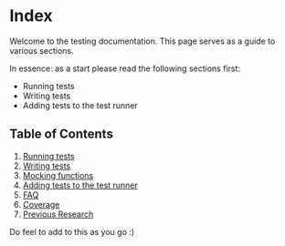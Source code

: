 # Index

Welcome to the testing documentation.
This page serves as a guide to various sections.

In essence: as a start please read the following sections first:

- Running tests
- Writing tests
- Adding tests to the test runner

## Table of Contents

1. [Running tests](running_tests.md)
2. [Writing tests](writing_tests.md)
3. [Mocking functions](mocking_functions.md)
4. [Adding tests to the test runner](test_runner.md)
3. [FAQ](faq.md)
4. [Coverage](coverage/coverage.md)
5. [Previous Research](research.md)


Do feel to add to this as you go :)

